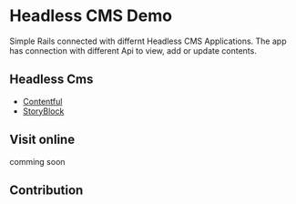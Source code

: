 # Headless CMS  Demo

Simple Rails connected with differnt Headless CMS  Applications.
The app has connection with different Api to view, add or update contents.

## Headless Cms
- [Contentful](https://www.contentful.com)
- [StoryBlock](https://www.storyblok.com/)

## Visit online
 comming soon

## Contribution
